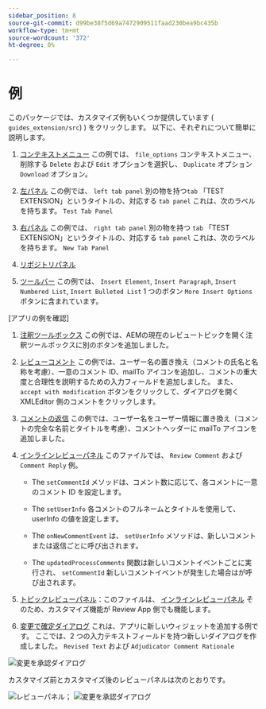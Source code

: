 ```yaml
---
sidebar_position: 8
source-git-commit: d99be38f5d69a7472909511faad230bea9bc435b
workflow-type: tm+mt
source-wordcount: '372'
ht-degree: 0%

---
```



# 例

このパッケージでは、カスタマイズ例もいくつか提供しています ( `guides_extension/src`) ) をクリックします。 以下に、それぞれについて簡単に説明します。

1. [コンテキストメニュー](./../../src/file_options.ts)
この例では、 `file_options` コンテキストメニュー、削除する `Delete` および `Edit` オプションを選択し、 `Duplicate` オプション `Download` オプション。

2. [左パネル](../../src/left_panel_container.ts)
この例では、 `left tab panel` 別の物を持つ`tab` 「TEST EXTENSION」というタイトルの、対応する `tab panel` これは、次のラベルを持ちます。 `Test Tab Panel`

3. [右パネル](../../src/right_panel_container.ts)
この例では、 `right tab panel` 別の物を持つ `tab` 「TEST EXTENSION」というタイトルの、対応する `tab panel` これは、次のラベルを持ちます。 `New Tab Panel`

4. [リポジトリパネル](../../src/repository_panel.ts)

5. [ツールバー](../../src/toolbar.ts)
この例では、 `Insert Element`, `Insert Paragraph`, `Insert Numbered List`, `Insert Bulleted List` 1 つのボタン `More Insert Options` ボタンに含まれています。

[アプリの例を確認]

1. [注釈ツールボックス](../../src/review_app_examples/annotation_extension.ts)
この例では、AEMの現在のレビュートピックを開く注釈ツールボックスに別のボタンを追加しました。

2. [レビューコメント](../../src/review_app_examples/review_comment.ts)
この例では、ユーザー名の置き換え（コメントの氏名と名称を考慮）、一意のコメント ID、mailTo アイコンを追加し、コメントの重大度と合理性を説明するための入力フィールドを追加しました。
また、 `accept with modification` ボタンをクリックして、ダイアログを開く XMLEditor 側のコメントをクリックします。

3. [コメントの返信](../../src/review_app_examples/comment_reply.ts)
この例では、ユーザー名をユーザー情報に置き換え（コメントの完全な名前とタイトルを考慮）、コメントヘッダーに mailTo アイコンを追加しました。

4. [インラインレビューパネル](../../src/review_app_examples/inline_review_panel.ts)
このファイルでは、 `Review Comment` および `Comment Reply` 例。
   - The `setCommentId` メソッドは、コメント数に応じて、各コメントに一意のコメント ID を設定します。

   - The `setUserInfo` 各コメントのフルネームとタイトルを使用して、userInfo の値を設定します。

   - The `onNewCommentEvent` は、 `setUserInfo` メソッドは、新しいコメントまたは返信ごとに呼び出されます。

   - The `updatedProcessComments` 関数は新しいコメントイベントごとに実行され、 `setCommentId` 新しいコメントイベントが発生した場合はが呼び出されます。

5. [トピックレビューパネル](../../src/review_app_examples/topic_reviews.ts)：このファイルは、 [インラインレビューパネル](../../src/review_app_examples/inline_review_panel.ts) そのため、カスタマイズ機能が Review App 側でも機能します。

6. [変更で確定ダイアログ](../../src/review_app_examples/accept_with_modification_dialog.ts)
これは、アプリに新しいウィジェットを追加する例です。 ここでは、2 つの入力テキストフィールドを持つ新しいダイアログを作成しました。 `Revised Text` および `Adjudicator Comment Rationale`

![変更を承認ダイアログ](./imgs/accept_with_modification_dialogue.png)

カスタマイズ前とカスタマイズ後のレビューパネルは次のとおりです。

![レビューパネル；](./imgs/review_panel.png)
![変更を承認ダイアログ](./imgs/customised_review_panel.png)
